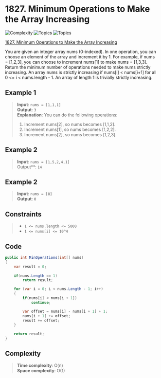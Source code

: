 # 1827. Minimum Operations to Make the Array Increasing

![Complexity](https://img.shields.io/badge/easy-green)
![Topics](https://img.shields.io/badge/array-blue)
![Topics](https://img.shields.io/badge/greedy-blue)

[1827. Minimum Operations to Make the Array Increasing](https://leetcode.com/problems/minimum-operations-to-make-the-array-increasing/)

You are given an integer array nums (0-indexed). In one operation, you can choose an element of the array and increment it by 1.  For example, if nums = [1,2,3], you can choose to increment nums[1] to make nums = [1,3,3]. Return the minimum number of operations needed to make nums strictly increasing.  An array nums is strictly increasing if nums[i] < nums[i+1] for all 0 <= i < nums.length - 1. An array of length 1 is trivially strictly increasing.

## Example 1
> **Input**: `nums = [1,1,1]`  
> **Output**: `3`  
> **Explanation**: You can do the following operations:
> 1) Increment nums[2], so nums becomes [1,1,2].
> 2) Increment nums[1], so nums becomes [1,2,2].
> 3) Increment nums[2], so nums becomes [1,2,3].

## Example 2
> **Input**: `nums = [1,5,2,4,1]`  
> Output**: `14`

## Example 2
> **Input**: `nums = [8]`  
> **Output**: `0`  

## Constraints
> - `1 <= nums.length <= 5000`  
> - `1 <= nums[i] <= 10^4`

## Code
```csharp
public int MinOperations(int[] nums)
{
    var result = 0;
    
    if(nums.Length == 1)
        return result;

    for (var i = 0; i < nums.Length - 1; i++)
    {
        if(nums[i] < nums[i + 1])
            continue;

        var offset = nums[i] - nums[i + 1] + 1;
        nums[i + 1] += offset;
        result += offset;
    }
    
    return result;
}
```

## Complexity
> **Time complexity**: O(n)  
> **Space complexity**: O(1)